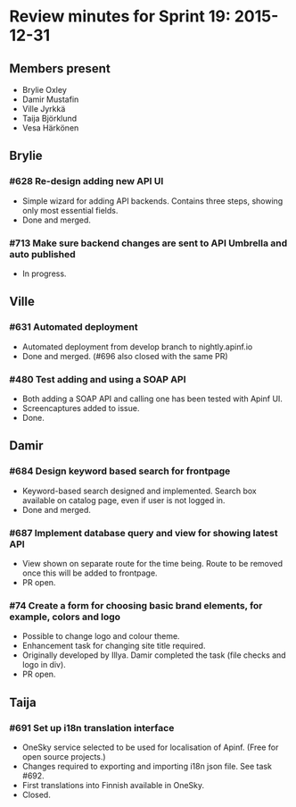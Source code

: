 # Review minutes for Sprint 19: 2015-12-31

## Members present
* Brylie Oxley
* Damir Mustafin
* Ville Jyrkkä
* Taija Björklund
* Vesa Härkönen

## Brylie
### #628 Re-design adding new API UI
* Simple wizard for adding API backends. Contains three steps, showing only most essential fields.
* Done and merged.

### #713 Make sure backend changes are sent to API Umbrella and auto published
* In progress.

## Ville
### #631 Automated deployment
* Automated deployment from develop branch to nightly.apinf.io
* Done and merged. (#696 also closed with the same PR)

### #480 Test adding and using a SOAP API
* Both adding a SOAP API and calling one has been tested with Apinf UI.
* Screencaptures added to issue.
* Done.

## Damir
### #684 Design keyword based search for frontpage
* Keyword-based search designed and implemented. Search box available on catalog page, even if user is not logged in.
* Done and merged.

### #687 Implement database query and view for showing latest API 
* View shown on separate route for the time being. Route to be removed once this will be added to frontpage.
* PR open.

### #74 Create a form for choosing basic brand elements, for example, colors and logo
* Possible to change logo and colour theme.
* Enhancement task for changing site title required.
* Originally developed by Illya. Damir completed the task (file checks and logo in div).
* PR open.


## Taija
### #691 Set up i18n translation interface
* OneSky service selected to be used for localisation of Apinf. (Free for open source projects.)
* Changes required to exporting and importing i18n json file. See task #692.
* First translations into Finnish available in OneSky.
* Closed.
